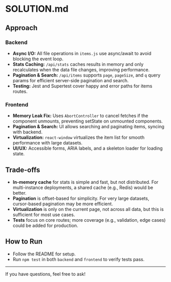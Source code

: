 # SOLUTION.md

## Approach

### Backend
- **Async I/O:** All file operations in `items.js` use async/await to avoid blocking the event loop.
- **Stats Caching:** `/api/stats` caches results in memory and only recalculates when the data file changes, improving performance.
- **Pagination & Search:** `/api/items` supports `page`, `pageSize`, and `q` query params for efficient server-side pagination and search.
- **Testing:** Jest and Supertest cover happy and error paths for items routes.

### Frontend
- **Memory Leak Fix:** Uses `AbortController` to cancel fetches if the component unmounts, preventing setState on unmounted components.
- **Pagination & Search:** UI allows searching and paginating items, syncing with backend.
- **Virtualization:** `react-window` virtualizes the item list for smooth performance with large datasets.
- **UI/UX:** Accessible forms, ARIA labels, and a skeleton loader for loading state.

## Trade-offs
- **In-memory cache** for stats is simple and fast, but not distributed. For multi-instance deployments, a shared cache (e.g., Redis) would be better.
- **Pagination** is offset-based for simplicity. For very large datasets, cursor-based pagination may be more efficient.
- **Virtualization** is only on the current page, not across all data, but this is sufficient for most use cases.
- **Tests** focus on core routes; more coverage (e.g., validation, edge cases) could be added for production.

## How to Run
- Follow the README for setup.
- Run `npm test` in both `backend` and `frontend` to verify tests pass.

---
If you have questions, feel free to ask!
